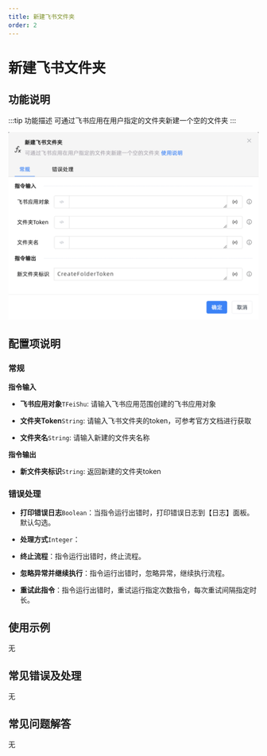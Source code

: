 ```yaml
---
title: 新建飞书文件夹
order: 2
---
```


# 新建飞书文件夹

## 功能说明

:::tip 功能描述
可通过飞书应用在用户指定的文件夹新建一个空的文件夹
:::

![新建飞书文件夹](../../../../assets/新建飞书文件夹_command.png)

## 配置项说明

### 常规

**指令输入**

- **飞书应用对象**`TFeiShu`: 请输入飞书应用范围创建的飞书应用对象

- **文件夹Token**`String`: 请输入飞书文件夹的token，可参考官方文档进行获取

- **文件夹名**`String`: 请输入新建的文件夹名称


**指令输出**

- **新文件夹标识**`String`: 返回新建的文件夹token

### 错误处理

- **打印错误日志**`Boolean`：当指令运行出错时，打印错误日志到【日志】面板。默认勾选。

- **处理方式**`Integer`：

 - **终止流程**：指令运行出错时，终止流程。

 - **忽略异常并继续执行**：指令运行出错时，忽略异常，继续执行流程。

 - **重试此指令**：指令运行出错时，重试运行指定次数指令，每次重试间隔指定时长。

## 使用示例
无

## 常见错误及处理

无

## 常见问题解答

无

